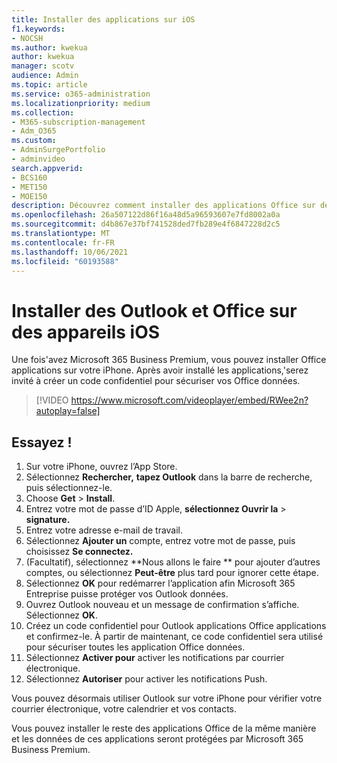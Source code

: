```yaml
---
title: Installer des applications sur iOS
f1.keywords:
- NOCSH
ms.author: kwekua
author: kwekua
manager: scotv
audience: Admin
ms.topic: article
ms.service: o365-administration
ms.localizationpriority: medium
ms.collection:
- M365-subscription-management
- Adm_O365
ms.custom:
- AdminSurgePortfolio
- adminvideo
search.appverid:
- BCS160
- MET150
- MOE150
description: Découvrez comment installer des applications Office sur des appareils iOS.
ms.openlocfilehash: 26a507122d86f16a48d5a96593607e7fd8002a0a
ms.sourcegitcommit: d4b867e37bf741528ded7fb289e4f6847228d2c5
ms.translationtype: MT
ms.contentlocale: fr-FR
ms.lasthandoff: 10/06/2021
ms.locfileid: "60193588"
---
```

# <a name="install-outlook-and-office-apps-on-ios-devices"></a>Installer des Outlook et Office sur des appareils iOS

Une fois&#39;avez Microsoft 365 Business Premium, vous pouvez installer Office applications sur votre iPhone. Après avoir installé les applications,&#39;serez invité à créer un code confidentiel pour sécuriser vos Office données.

> [!VIDEO https://www.microsoft.com/videoplayer/embed/RWee2n?autoplay=false]

## <a name="try-it"></a>Essayez !

1. Sur votre iPhone, ouvrez l’App Store.
2. Sélectionnez **Rechercher,** **tapez Outlook** dans la barre de recherche, puis sélectionnez-le.
3. Choose **Get**   >   **Install**.
4. Entrez votre mot de passe d’ID Apple, **sélectionnez Ouvrir la**  >   **signature.**
5. Entrez votre adresse e-mail de travail.
6. Sélectionnez **Ajouter un** compte, entrez votre mot de passe, puis choisissez **Se connectez.**
7. (Facultatif), sélectionnez **Nous allons le faire ** pour ajouter d’autres comptes, ou sélectionnez  **Peut-être**  plus tard pour ignorer cette étape.
8. Sélectionnez **OK** pour redémarrer l’application afin Microsoft 365 Entreprise puisse protéger vos Outlook données.
9. Ouvrez Outlook nouveau et un message de confirmation s’affiche. Sélectionnez  **OK**.
10. Créez un code confidentiel pour Outlook applications Office applications et confirmez-le. À partir de maintenant, ce code confidentiel sera utilisé pour sécuriser toutes les application Office données.
11. Sélectionnez  **Activer pour**  activer les notifications par courrier électronique.
12. Sélectionnez  **Autoriser** pour activer les notifications Push.

Vous pouvez désormais utiliser Outlook sur votre iPhone pour vérifier votre courrier électronique, votre calendrier et vos contacts.

Vous pouvez installer le reste des applications Office de la même manière et les données de ces applications seront protégées par Microsoft 365 Business Premium.